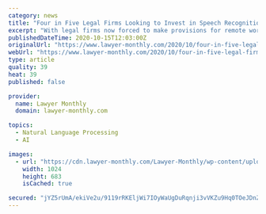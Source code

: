 ```yaml
---
category: news
title: "Four in Five Legal Firms Looking to Invest in Speech Recognition"
excerpt: "With legal firms now forced to make provisions for remote working, new technologies are coming into wider use."
publishedDateTime: 2020-10-15T12:03:00Z
originalUrl: "https://www.lawyer-monthly.com/2020/10/four-in-five-legal-firms-looking-to-invest-in-speech-recognition/"
webUrl: "https://www.lawyer-monthly.com/2020/10/four-in-five-legal-firms-looking-to-invest-in-speech-recognition/"
type: article
quality: 39
heat: 39
published: false

provider:
  name: Lawyer Monthly
  domain: lawyer-monthly.com

topics:
  - Natural Language Processing
  - AI

images:
  - url: "https://cdn.lawyer-monthly.com/Lawyer-Monthly/wp-content/uploads/2020/10/Lawyer-working-remotely-using-voice-recognition-technology-1024x683.jpg"
    width: 1024
    height: 683
    isCached: true

secured: "jYZ5rUmA/ekiVe2u/9119rRKEljWi7IOyWaUgDuRqnji3vVKZu9Hq0TOeJDnZyGQLXY9SoayhOUA5+muQgI6bWbYbZfakr/ynfoLUaKgqte2IsS/miSAniCnTMt15bXyLog1IJMVYrpmW6Oke3KC5ZaHZrfu1vQetV7ChI2kGheN7K/cbdbGexEglVNV+uu2kZkTMcQ/22hU5LSnRkWANLOHUTqGTbHP4XfFqTiI7Mmp04T337Nt/H/drfUMnB2ERZleywXQvFnuQGlIf3t+D96SxK+IAWdfbZe9bCwbsMPgt4klQczotdsxD3Jmle6YbcUJPOCwzYxWJlFzoAQFFXuneDbmYoWt0s1MXheqJik=;DL+sgWUFnRdVtkPPFJpPpg=="
---
```


